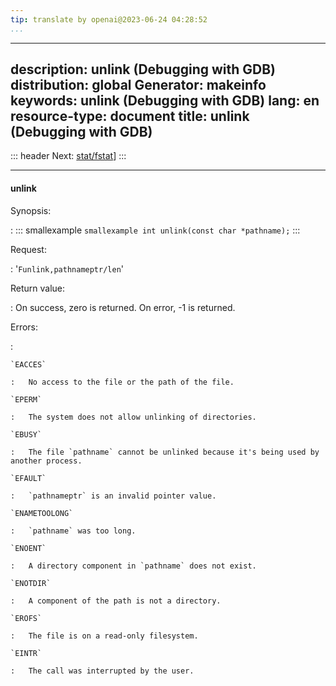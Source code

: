 ```yaml
---
tip: translate by openai@2023-06-24 04:28:52
...
```

---
description: unlink (Debugging with GDB)
distribution: global
Generator: makeinfo
keywords: unlink (Debugging with GDB)
lang: en
resource-type: document
title: unlink (Debugging with GDB)
---
::: header
Next: [stat/fstat](stat_002ffstat.html#stat_002ffstat)]
:::

---

#### unlink

Synopsis:

:   ::: smallexample
``smallexample int unlink(const char *pathname);``
:::

Request:

:   '`Funlink,pathnameptr/len`'

Return value:

:   On success, zero is returned. On error, -1 is returned.

Errors:

:

```
`EACCES`

:   No access to the file or the path of the file.

`EPERM`

:   The system does not allow unlinking of directories.

`EBUSY`

:   The file `pathname` cannot be unlinked because it's being used by another process.

`EFAULT`

:   `pathnameptr` is an invalid pointer value.

`ENAMETOOLONG`

:   `pathname` was too long.

`ENOENT`

:   A directory component in `pathname` does not exist.

`ENOTDIR`

:   A component of the path is not a directory.

`EROFS`

:   The file is on a read-only filesystem.

`EINTR`

:   The call was interrupted by the user.
```
